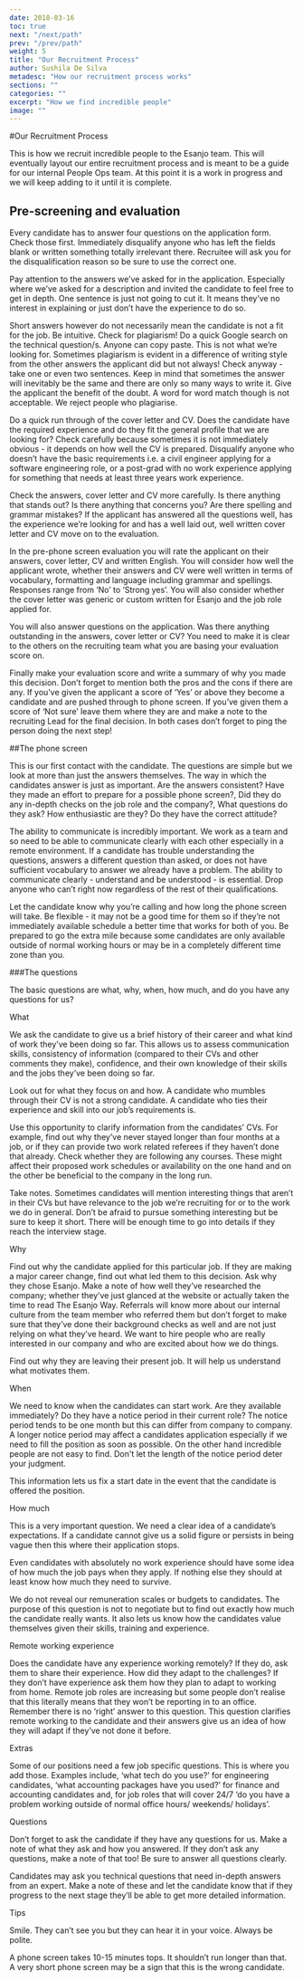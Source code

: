 ```yaml
---
date: 2018-03-16
toc: true
next: "/next/path"
prev: "/prev/path"
weight: 5
title: "Our Recruitment Process"
author: Sushila De Silva
metadesc: "How our recruitment process works"
sections: ""
categories: ""
excerpt: "How we find incredible people"
image: ""
---
```


#Our Recruitment Process

This is how we recruit incredible people to the Esanjo team. This will eventually layout our entire recruitment process and is meant to be a guide for our internal People Ops team. At this point it is a work in progress and we will keep adding to it until it is complete.

## Pre-screening and evaluation

Every candidate has to answer four questions on the application form. Check those first. Immediately disqualify anyone who has left the fields blank or written something totally irrelevant there. Recruitee will ask you for the disqualification reason so be sure to use the correct one.

Pay attention to the answers we’ve asked for in the application. Especially where we’ve asked for a description and invited the candidate to feel free to get in depth. One sentence is just not going to cut it. It means they’ve no interest in explaining or just don’t have the experience to do so. 

Short answers however do not necessarily mean the candidate is not a fit for the job. Be intuitive. 
Check for plagiarism! Do a quick Google search on the technical question/s. Anyone can copy paste. This is not what we’re looking for. Sometimes plagiarism is evident in a difference of writing style from the other answers the applicant did but not always! Check anyway - take one or even two sentences. Keep in mind that sometimes the answer will inevitably be the same and there are only so many ways to write it. Give the applicant the benefit of the doubt. A word for word match though is not acceptable. We reject people who plagiarise.

Do a quick run through of the cover letter and CV. Does the candidate have the required experience and do they fit the general profile that we are looking for? Check carefully because sometimes it is not immediately obvious - it depends on how well the CV is prepared. Disqualify anyone who doesn’t have the basic requirements i.e. a civil engineer applying for a software engineering role, or a post-grad with no work experience applying for something that needs at least three years work experience.

Check the answers, cover letter and CV more carefully. Is there anything that stands out? Is there anything that concerns you? Are there spelling and grammar mistakes? If the applicant has answered all the questions well, has the experience we’re looking for and has a well laid out, well written cover letter and CV move on to the evaluation.

In the pre-phone screen evaluation you will rate the applicant on their answers, cover letter, CV and written English. You will consider how well the applicant wrote, whether their answers and CV were well written in terms of vocabulary, formatting and language including grammar and spellings. Responses range from ‘No’ to ‘Strong yes’. You will also consider whether the cover letter was generic or custom written for Esanjo and the job role applied for. 

You will also answer questions on the application. Was there anything outstanding in the answers, cover letter or CV? You need to make it is clear to the others on the recruiting team what you are basing your evaluation score on. 

Finally make your evaluation score and write a summary of why you made this decision. Don’t forget to mention both the pros and the cons if there are any. If you’ve given the applicant a score of ‘Yes’ or above they become a candidate and are pushed through to phone screen. If you’ve given them a score of ‘Not sure’ leave them where they are and make a note to the recruiting Lead for the final decision. In both cases don’t forget to ping the person doing the next step!


##The phone screen 

This is our first contact with the candidate. The questions are simple but we look at more than just the answers themselves. The way in which the candidates answer is just as important. Are the answers consistent? Have they made an effort to prepare for a possible phone screen?, Did they do any in-depth checks on the job role and the company?, What questions do they ask? How enthusiastic are they? Do they have the correct attitude?

The ability to communicate is incredibly important. We work as a team and so need to be able to communicate clearly with each other especially in a remote environment. If a candidate has trouble understanding the questions, answers a different question than asked, or does not have sufficient vocabulary to answer we already have a problem. The ability to communicate clearly - understand and be understood - is essential. Drop anyone who can’t right now regardless of the rest of their qualifications.

Let the candidate know why you’re calling and how long the phone screen will take. Be flexible - it may not be a good time for them so if they’re not immediately available schedule a better time that works for both of you. Be prepared to go the extra mile because some candidates are only available outside of normal working hours or may be in a completely different time zone than you. 


###The questions

The basic questions are what, why, when, how much, and do you have any questions for us? 

What

We ask the candidate to give us a brief history of their career and what kind of work they’ve been doing so far. This allows us to assess communication skills, consistency of information (compared to their CVs and other comments they make), confidence, and their own knowledge of their skills and the jobs they’ve been doing so far. 

Look out for what they focus on and how. A candidate who mumbles through their CV is not a strong candidate. A candidate who ties their experience and skill into our job’s requirements is. 

Use this opportunity to clarify information from the candidates’ CVs. For example, find out why they’ve never stayed longer than four months at a job, or if they can provide two work related referees if they haven’t done that already. Check whether they are following any courses. These might affect their proposed work schedules or availability on the one hand and on the other be beneficial to the company in the long run.

Take notes. Sometimes candidates will mention interesting things that aren’t in their CVs but have relevance to the job we’re recruiting for or to the work we do in general. Don’t be afraid to pursue something interesting but be sure to keep it short. There will be enough time to go into details if they reach the interview stage.

Why

Find out why the candidate applied for this particular job. If they are making a major career change, find out what led them to this decision. Ask why they chose Esanjo. Make a note of how well they’ve researched the company; whether they’ve just glanced at the website or actually taken the time to read The Esanjo Way. Referrals will know more about our internal culture from the team member who referred them but don’t forget to make sure that they’ve done their background checks as well and are not just relying on what they’ve heard. We want to hire people who are really interested in our company and who are excited about how we do things. 

Find out why they are leaving their present job. It will help us understand what motivates them.

When

We need to know when the candidates can start work. Are they available immediately? Do they have a notice period in their current role? The notice period tends to be one month but this can differ from company to company. A longer notice period may affect a candidates application especially if we need to fill the position as soon as possible. On the other hand incredible people are not easy to find. Don't let the length of the notice period deter your judgment.

This information lets us fix a start date in the event that the candidate is offered the position.

How much

This is a very important question. We need a clear idea of a candidate’s expectations. If a candidate cannot give us a solid figure or persists in being vague then this where their application stops.

Even candidates with absolutely no work experience should have some idea of how much the job pays when they apply. If nothing else they should at least know how much they need to survive.

We do not reveal our remuneration scales or budgets to candidates. The purpose of this question is not to negotiate but to find out exactly how much the candidate really wants. It also lets us know how the candidates value themselves given their skills, training and experience. 

Remote working experience

Does the candidate have any experience working remotely? If they do, ask them to share their experience. How did they adapt to the challenges? If they don’t have experience ask them how they plan to adapt to working from home. Remote job roles are increasing but some people don’t realise that this literally means that they won’t be reporting in to an office. Remember there is no ‘right’ answer to this question. This question clarifies remote working to the candidate and their answers give us an idea of how they will adapt if they’ve not done it before.

Extras

Some of our positions need a few job specific questions. This is where you add those. Examples include, ‘what tech do you use?’ for engineering candidates, ‘what accounting packages have you used?’ for finance and accounting candidates and, for job roles that will cover 24/7 ‘do you have a problem working outside of normal office hours/ weekends/ holidays’. 

Questions

Don’t forget to ask the candidate if they have any questions for us. Make a note of what they ask and how you answered. If they don’t ask any questions, make a note of that too! Be sure to answer all questions clearly. 

Candidates may ask you technical questions that need in-depth answers from an expert. Make a note of these and let the candidate know that if they progress to the next stage they’ll be able to get more detailed information.

Tips

Smile. They can’t see you but they can hear it in your voice. Always be polite. 

A phone screen takes 10-15 minutes tops. It shouldn’t run longer than that. A very short phone screen may be a sign that this is the wrong candidate.
